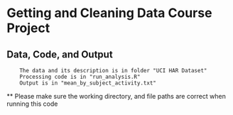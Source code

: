 # Getting and Cleaning Data Course Project

## Data, Code, and Output
        The data and its description is in folder "UCI HAR Dataset"
        Processing code is in "run_analysis.R"
        Output is in "mean_by_subject_activity.txt"

** Please make sure the working directory, and file paths are correct when running this code
